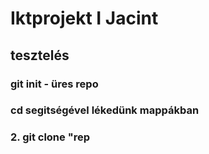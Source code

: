 # Iktprojekt I Jacint
## tesztelés
### git init - üres repo
### <b>cd</b> segitségével lékedünk mappákban
### 2. git clone "rep
